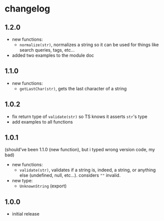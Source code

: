 # changelog

## 1.2.0

- new functions:
  - `normalize(str)`, normalizes a string so it can be used for things like
    search queries, tags, etc...
- added two examples to the module doc

## 1.1.0

- new functions:
  - `getLastChar(str)`, gets the last character of a string

## 1.0.2

- fix return type of `validate(str)` so TS knows it asserts `str`'s type
- add examples to all functions

## 1.0.1

(should've been 1.1.0 (new function), but i typed wrong version code, my bad)

- new functions:
  - `validate(str)`, validates if a string is, indeed, a string, or anything
    else (undefined, null, etc...). considers `""` invalid.
- new type:
  - `UnknownString` (export)

## 1.0.0

- initial release
